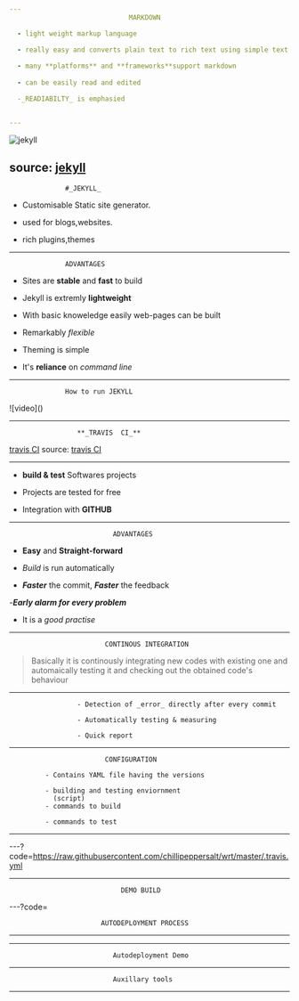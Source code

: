 ```yaml
---
                              MARKDOWN

  - light weight markup language

  - really easy and converts plain text to rich text using simple text editor
  
  - many **platforms** and **frameworks**support markdown
 
  - can be easily read and edited

  -_READIABILTY_ is emphasied 


---
```


![jekyll](https://talk.jekyllrb.com/uploads/jekyllrb/original/1X/4f9bd5334246d33651e846aed812280fbff586ba.png)

source: [jekyll](https://talk.jekyllrb.com/uploads/jekyllrb/original/1X/4f9bd5334246d33651e846aed812280fbff586ba.png)
---
                  #_JEKYLL_
 
- Customisable Static site generator. 

- used  for  blogs,websites.

- rich plugins,themes
---
             
      
                  ADVANTAGES 


  
  
  - Sites are **stable** and **fast** to build
  
  - Jekyll is extremly **lightweight**
 
  - With basic knoweledge easily web-pages can be built

  - Remarkably _flexible_
  
  - Theming is simple
 
  - It's **reliance** on _command line_ 

---

 
                  How to run JEKYLL


![video](<script type="text/javascript" src="https://asciinema.org/a/nkUiiNCtw0TbmxXyMCQoZGhcf.js" id="asciicast-nkUiiNCtw0TbmxXyMCQoZGhcf" async></script>)


 
      
               

---
    
                     **_TRAVIS  CI_**

[travis CI](http://dearkumar.com/wp-content/uploads/2016/08/Travis-CI-logo.jpg)
source: [travis CI](http://dearkumar.com/wp-content/uploads/2016/08/Travis-CI-logo.jpg)


---
          
       
  -  **build & test** Softwares projects 

  - Projects are tested for free
   
  - Integration with **GITHUB** 
 
---
                              ADVANTAGES
  
  - **Easy** and **Straight-forward**
  
  - _Build_ is run automatically

  - **_Faster_** the commit, **_Faster_** the feedback

  -**_Early alarm for every problem_**

  - It is a _good practise_

  
---
                            CONTINOUS INTEGRATION

   >Basically it is  continously integrating new codes with existing one and automaically testing it and checking out the obtained code's behaviour
---
                     - Detection of _error_ directly after every commit 

                     - Automatically testing & measuring
                     
                     - Quick report


---

                            CONFIGURATION

             - Contains YAML file having the versions
  
             - building and testing enviornment
               (script)
             - commands to build 
                
             - commands to test 

             

---


---?code=https://raw.githubusercontent.com/chillipeppersalt/wrt/master/.travis.yml
                            

---
                                DEMO BUILD

---?code=



                           AUTODEPLOYMENT PROCESS
                                  

---


---

                              Autodeployment Demo

---
                              Auxillary tools

---



